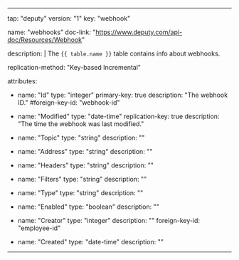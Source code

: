  ---
tap: "deputy"
version: "1"
key: "webhook"

name: "webhooks"
doc-link: "https://www.deputy.com/api-doc/Resources/Webhook"

description: |
  The `{{ table.name }}` table contains info about webhooks.

replication-method: "Key-based Incremental"

attributes:
  - name: "Id"
    type: "integer"
    primary-key: true
    description: "The webhook ID."
    #foreign-key-id: "webhook-id"

  - name: "Modified"
    type: "date-time"
    replication-key: true
    description: "The time the webhook was last modified."

  - name: "Topic"
    type: "string"
    description: ""

  - name: "Address"
    type: "string"
    description: ""

  - name: "Headers"
    type: "string"
    description: ""

  - name: "Filters"
    type: "string"
    description: ""

  - name: "Type"
    type: "string"
    description: ""

  - name: "Enabled"
    type: "boolean"
    description: ""

  - name: "Creator"
    type: "integer"
    description: ""
    foreign-key-id: "employee-id"

  - name: "Created"
    type: "date-time"
    description: ""
---